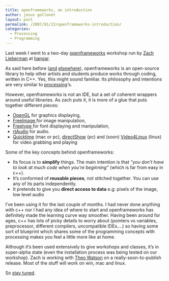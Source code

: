 ```yaml
---
title: openframeworks, an introduction
author: jesus gollonet
layout: post
permalink: /2007/01/23/openframeworks-introduction/
categories:
  - Processing
  - Programming
---
```

Last week I went to a two-day [openframeworks][1] workshop run by [Zach Lieberman][2] at [hangar][3]. 

As said here before ([and][4] [else][5][where][6]), openframeworks is an open-source library to help other artists and students produce works through coding, written in C++. Yes, this might sound familiar. Its philosophy and intentions are very similar to [processing][7]&#8216;s. 

However, openframeworks is not an IDE, but a set of coherent wrappers around useful libraries. As zach puts it, it is more of a glue that puts together different pieces: 

*   [OpenGL][8] for graphics displaying,
*   [FreeImage ][9]for image manipulation, 
*   [Freetype ][10]for font displaying and manipulation,
*   [rtAudio][11] for audio.
*   [Quicktime][12] (mac or pc), [directShow][13] (pc) and (soon) [Video4Linux][14] (linux) for video grabbing and playing 

Some of the key concepts behind openframeworks:

*   Its focus is to **simplify** things. The main intention is that *&#8220;you don&#8217;t have to look at much code when you&#8217;re beginning&#8221;* (which is far from easy in c++). 
*   It&#8217;s conformed of **reusable pieces**, not stitched together. You can use any of its parts independently.
*   It pretends to give you **direct access to data** e.g: pixels of the image, low level audio

I&#8217;ve been using it for the last couple of months. I had never done anything with c++ nor I had any idea of where to start and openframeworks has definitely made the learning curve way smoother. Having been around for ages, c++ has lots of picky details to worry about (pointers vs variables, preprocessor, different compilers, uncompatible IDEs&#8230;.) so having some sort of blueprint which shares some of the programming concepts with processing makes you feel a little more like at home. 

Although it&#8217;s been used extensively to give workshops and classes, it&#8217;s in super-alpha state (even the installation process was being tested on our workshop). Zach is working with [Theo Watson][15] on a really-soon-to-publish release. Most of the stuff will work on win, mac and linux. 

So [stay tuned][1].

 [1]: http://www.openframeworks.cc
 [2]: http://www.thesystemis.com
 [3]: http://www.hangar.org
 [4]: http://www.michaelang.com/a/76/openframeworks.html
 [5]: http://www.pixelsumo.com/post/openframeworks
 [6]: http://createdigitalmotion.com/2006/09/11/openframeworks-interactive-art-in-c-made-easier/
 [7]: http://www.processing.org
 [8]: http://www.opengl.org/
 [9]: http://freeimage.sourceforge.net/
 [10]: http://www.freetype.org/index2.html
 [11]: http://www.music.mcgill.ca/~gary/rtaudio/
 [12]: http://developer.apple.com/quicktime/
 [13]: http://muonics.net/school/spring05/videoInput/
 [14]: http://linuxtv.org/v4lwiki/index.php/Main_Page
 [15]: http://muonics.net/